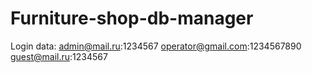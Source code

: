 # Furniture-shop-db-manager
Login data:
admin@mail.ru:1234567
operator@gmail.com:1234567890
guest@mail.ru:1234567
